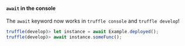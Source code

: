 #### `await` in the console

The `await` keyword now works in `truffle console` and `truffle develop`!

```javascript
truffle(develop)> let instance = await Example.deployed();
truffle(develop)> await instance.someFunc();
```
